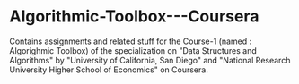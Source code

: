 # Algorithmic-Toolbox---Coursera

Contains assignments and related stuff for the Course-1 (named : Algorighmic Toolbox) of the specialization on "Data Structures and Algorithms" by "University of California, San Diego" and "National Research University Higher School of Economics" on Coursera.
